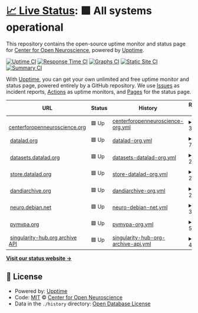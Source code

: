 # [📈 Live Status](https://con.github.io/upptime): <!--live status--> **🟩 All systems operational**

This repository contains the open-source uptime monitor and status page for [Center for Open Neuroscience](http://centerforopenneuroscience.org), powered by [Upptime](https://github.com/upptime/upptime).

[![Uptime CI](https://github.com/con/upptime/workflows/Uptime%20CI/badge.svg)](https://github.com/con/upptime/actions?query=workflow%3A%22Uptime+CI%22)
[![Response Time CI](https://github.com/con/upptime/workflows/Response%20Time%20CI/badge.svg)](https://github.com/con/upptime/actions?query=workflow%3A%22Response+Time+CI%22)
[![Graphs CI](https://github.com/con/upptime/workflows/Graphs%20CI/badge.svg)](https://github.com/con/upptime/actions?query=workflow%3A%22Graphs+CI%22)
[![Static Site CI](https://github.com/con/upptime/workflows/Static%20Site%20CI/badge.svg)](https://github.com/con/upptime/actions?query=workflow%3A%22Static+Site+CI%22)
[![Summary CI](https://github.com/con/upptime/workflows/Summary%20CI/badge.svg)](https://github.com/con/upptime/actions?query=workflow%3A%22Summary+CI%22)

With [Upptime](https://upptime.js.org), you can get your own unlimited and free uptime monitor and status page, powered entirely by a GitHub repository. We use [Issues](https://github.com/con/upptime/issues) as incident reports, [Actions](https://github.com/con/upptime/actions) as uptime monitors, and [Pages](https://con.github.io/upptime) for the status page.

<!--start: status pages-->
<!-- This summary is generated by Upptime (https://github.com/upptime/upptime) -->
<!-- Do not edit this manually, your changes will be overwritten -->
<!-- prettier-ignore -->
| URL | Status | History | Response Time | Uptime |
| --- | ------ | ------- | ------------- | ------ |
| <img alt="" src="https://icons.duckduckgo.com/ip3/centerforopenneuroscience.org.ico" height="13"> [centerforopenneuroscience.org](https://centerforopenneuroscience.org/) | 🟩 Up | [centerforopenneuroscience-org.yml](https://github.com/con/upptime/commits/HEAD/history/centerforopenneuroscience-org.yml) | <details><summary><img alt="Response time graph" src="./graphs/centerforopenneuroscience-org/response-time-week.png" height="20"> 349ms</summary><br><a href="https://con.github.io/upptime/history/centerforopenneuroscience-org"><img alt="Response time 331" src="https://img.shields.io/endpoint?url=https%3A%2F%2Fraw.githubusercontent.com%2Fcon%2Fupptime%2FHEAD%2Fapi%2Fcenterforopenneuroscience-org%2Fresponse-time.json"></a><br><a href="https://con.github.io/upptime/history/centerforopenneuroscience-org"><img alt="24-hour response time 523" src="https://img.shields.io/endpoint?url=https%3A%2F%2Fraw.githubusercontent.com%2Fcon%2Fupptime%2FHEAD%2Fapi%2Fcenterforopenneuroscience-org%2Fresponse-time-day.json"></a><br><a href="https://con.github.io/upptime/history/centerforopenneuroscience-org"><img alt="7-day response time 349" src="https://img.shields.io/endpoint?url=https%3A%2F%2Fraw.githubusercontent.com%2Fcon%2Fupptime%2FHEAD%2Fapi%2Fcenterforopenneuroscience-org%2Fresponse-time-week.json"></a><br><a href="https://con.github.io/upptime/history/centerforopenneuroscience-org"><img alt="30-day response time 345" src="https://img.shields.io/endpoint?url=https%3A%2F%2Fraw.githubusercontent.com%2Fcon%2Fupptime%2FHEAD%2Fapi%2Fcenterforopenneuroscience-org%2Fresponse-time-month.json"></a><br><a href="https://con.github.io/upptime/history/centerforopenneuroscience-org"><img alt="1-year response time 331" src="https://img.shields.io/endpoint?url=https%3A%2F%2Fraw.githubusercontent.com%2Fcon%2Fupptime%2FHEAD%2Fapi%2Fcenterforopenneuroscience-org%2Fresponse-time-year.json"></a></details> | <details><summary><a href="https://con.github.io/upptime/history/centerforopenneuroscience-org">100.00%</a></summary><a href="https://con.github.io/upptime/history/centerforopenneuroscience-org"><img alt="All-time uptime 99.98%" src="https://img.shields.io/endpoint?url=https%3A%2F%2Fraw.githubusercontent.com%2Fcon%2Fupptime%2FHEAD%2Fapi%2Fcenterforopenneuroscience-org%2Fuptime.json"></a><br><a href="https://con.github.io/upptime/history/centerforopenneuroscience-org"><img alt="24-hour uptime 100.00%" src="https://img.shields.io/endpoint?url=https%3A%2F%2Fraw.githubusercontent.com%2Fcon%2Fupptime%2FHEAD%2Fapi%2Fcenterforopenneuroscience-org%2Fuptime-day.json"></a><br><a href="https://con.github.io/upptime/history/centerforopenneuroscience-org"><img alt="7-day uptime 100.00%" src="https://img.shields.io/endpoint?url=https%3A%2F%2Fraw.githubusercontent.com%2Fcon%2Fupptime%2FHEAD%2Fapi%2Fcenterforopenneuroscience-org%2Fuptime-week.json"></a><br><a href="https://con.github.io/upptime/history/centerforopenneuroscience-org"><img alt="30-day uptime 100.00%" src="https://img.shields.io/endpoint?url=https%3A%2F%2Fraw.githubusercontent.com%2Fcon%2Fupptime%2FHEAD%2Fapi%2Fcenterforopenneuroscience-org%2Fuptime-month.json"></a><br><a href="https://con.github.io/upptime/history/centerforopenneuroscience-org"><img alt="1-year uptime 99.98%" src="https://img.shields.io/endpoint?url=https%3A%2F%2Fraw.githubusercontent.com%2Fcon%2Fupptime%2FHEAD%2Fapi%2Fcenterforopenneuroscience-org%2Fuptime-year.json"></a></details>
| <img alt="" src="https://icons.duckduckgo.com/ip3/datalad.org.ico" height="13"> [datalad.org](https://datalad.org/) | 🟩 Up | [datalad-org.yml](https://github.com/con/upptime/commits/HEAD/history/datalad-org.yml) | <details><summary><img alt="Response time graph" src="./graphs/datalad-org/response-time-week.png" height="20"> 789ms</summary><br><a href="https://con.github.io/upptime/history/datalad-org"><img alt="Response time 756" src="https://img.shields.io/endpoint?url=https%3A%2F%2Fraw.githubusercontent.com%2Fcon%2Fupptime%2FHEAD%2Fapi%2Fdatalad-org%2Fresponse-time.json"></a><br><a href="https://con.github.io/upptime/history/datalad-org"><img alt="24-hour response time 1099" src="https://img.shields.io/endpoint?url=https%3A%2F%2Fraw.githubusercontent.com%2Fcon%2Fupptime%2FHEAD%2Fapi%2Fdatalad-org%2Fresponse-time-day.json"></a><br><a href="https://con.github.io/upptime/history/datalad-org"><img alt="7-day response time 789" src="https://img.shields.io/endpoint?url=https%3A%2F%2Fraw.githubusercontent.com%2Fcon%2Fupptime%2FHEAD%2Fapi%2Fdatalad-org%2Fresponse-time-week.json"></a><br><a href="https://con.github.io/upptime/history/datalad-org"><img alt="30-day response time 759" src="https://img.shields.io/endpoint?url=https%3A%2F%2Fraw.githubusercontent.com%2Fcon%2Fupptime%2FHEAD%2Fapi%2Fdatalad-org%2Fresponse-time-month.json"></a><br><a href="https://con.github.io/upptime/history/datalad-org"><img alt="1-year response time 756" src="https://img.shields.io/endpoint?url=https%3A%2F%2Fraw.githubusercontent.com%2Fcon%2Fupptime%2FHEAD%2Fapi%2Fdatalad-org%2Fresponse-time-year.json"></a></details> | <details><summary><a href="https://con.github.io/upptime/history/datalad-org">100.00%</a></summary><a href="https://con.github.io/upptime/history/datalad-org"><img alt="All-time uptime 99.98%" src="https://img.shields.io/endpoint?url=https%3A%2F%2Fraw.githubusercontent.com%2Fcon%2Fupptime%2FHEAD%2Fapi%2Fdatalad-org%2Fuptime.json"></a><br><a href="https://con.github.io/upptime/history/datalad-org"><img alt="24-hour uptime 100.00%" src="https://img.shields.io/endpoint?url=https%3A%2F%2Fraw.githubusercontent.com%2Fcon%2Fupptime%2FHEAD%2Fapi%2Fdatalad-org%2Fuptime-day.json"></a><br><a href="https://con.github.io/upptime/history/datalad-org"><img alt="7-day uptime 100.00%" src="https://img.shields.io/endpoint?url=https%3A%2F%2Fraw.githubusercontent.com%2Fcon%2Fupptime%2FHEAD%2Fapi%2Fdatalad-org%2Fuptime-week.json"></a><br><a href="https://con.github.io/upptime/history/datalad-org"><img alt="30-day uptime 100.00%" src="https://img.shields.io/endpoint?url=https%3A%2F%2Fraw.githubusercontent.com%2Fcon%2Fupptime%2FHEAD%2Fapi%2Fdatalad-org%2Fuptime-month.json"></a><br><a href="https://con.github.io/upptime/history/datalad-org"><img alt="1-year uptime 99.98%" src="https://img.shields.io/endpoint?url=https%3A%2F%2Fraw.githubusercontent.com%2Fcon%2Fupptime%2FHEAD%2Fapi%2Fdatalad-org%2Fuptime-year.json"></a></details>
| <img alt="" src="https://icons.duckduckgo.com/ip3/datasets.datalad.org.ico" height="13"> [datasets.datalad.org](https://datasets.datalad.org/) | 🟩 Up | [datasets-datalad-org.yml](https://github.com/con/upptime/commits/HEAD/history/datasets-datalad-org.yml) | <details><summary><img alt="Response time graph" src="./graphs/datasets-datalad-org/response-time-week.png" height="20"> 268ms</summary><br><a href="https://con.github.io/upptime/history/datasets-datalad-org"><img alt="Response time 243" src="https://img.shields.io/endpoint?url=https%3A%2F%2Fraw.githubusercontent.com%2Fcon%2Fupptime%2FHEAD%2Fapi%2Fdatasets-datalad-org%2Fresponse-time.json"></a><br><a href="https://con.github.io/upptime/history/datasets-datalad-org"><img alt="24-hour response time 272" src="https://img.shields.io/endpoint?url=https%3A%2F%2Fraw.githubusercontent.com%2Fcon%2Fupptime%2FHEAD%2Fapi%2Fdatasets-datalad-org%2Fresponse-time-day.json"></a><br><a href="https://con.github.io/upptime/history/datasets-datalad-org"><img alt="7-day response time 268" src="https://img.shields.io/endpoint?url=https%3A%2F%2Fraw.githubusercontent.com%2Fcon%2Fupptime%2FHEAD%2Fapi%2Fdatasets-datalad-org%2Fresponse-time-week.json"></a><br><a href="https://con.github.io/upptime/history/datasets-datalad-org"><img alt="30-day response time 240" src="https://img.shields.io/endpoint?url=https%3A%2F%2Fraw.githubusercontent.com%2Fcon%2Fupptime%2FHEAD%2Fapi%2Fdatasets-datalad-org%2Fresponse-time-month.json"></a><br><a href="https://con.github.io/upptime/history/datasets-datalad-org"><img alt="1-year response time 243" src="https://img.shields.io/endpoint?url=https%3A%2F%2Fraw.githubusercontent.com%2Fcon%2Fupptime%2FHEAD%2Fapi%2Fdatasets-datalad-org%2Fresponse-time-year.json"></a></details> | <details><summary><a href="https://con.github.io/upptime/history/datasets-datalad-org">100.00%</a></summary><a href="https://con.github.io/upptime/history/datasets-datalad-org"><img alt="All-time uptime 99.98%" src="https://img.shields.io/endpoint?url=https%3A%2F%2Fraw.githubusercontent.com%2Fcon%2Fupptime%2FHEAD%2Fapi%2Fdatasets-datalad-org%2Fuptime.json"></a><br><a href="https://con.github.io/upptime/history/datasets-datalad-org"><img alt="24-hour uptime 100.00%" src="https://img.shields.io/endpoint?url=https%3A%2F%2Fraw.githubusercontent.com%2Fcon%2Fupptime%2FHEAD%2Fapi%2Fdatasets-datalad-org%2Fuptime-day.json"></a><br><a href="https://con.github.io/upptime/history/datasets-datalad-org"><img alt="7-day uptime 100.00%" src="https://img.shields.io/endpoint?url=https%3A%2F%2Fraw.githubusercontent.com%2Fcon%2Fupptime%2FHEAD%2Fapi%2Fdatasets-datalad-org%2Fuptime-week.json"></a><br><a href="https://con.github.io/upptime/history/datasets-datalad-org"><img alt="30-day uptime 100.00%" src="https://img.shields.io/endpoint?url=https%3A%2F%2Fraw.githubusercontent.com%2Fcon%2Fupptime%2FHEAD%2Fapi%2Fdatasets-datalad-org%2Fuptime-month.json"></a><br><a href="https://con.github.io/upptime/history/datasets-datalad-org"><img alt="1-year uptime 99.98%" src="https://img.shields.io/endpoint?url=https%3A%2F%2Fraw.githubusercontent.com%2Fcon%2Fupptime%2FHEAD%2Fapi%2Fdatasets-datalad-org%2Fuptime-year.json"></a></details>
| <img alt="" src="https://icons.duckduckgo.com/ip3/store.datalad.org.ico" height="13"> [store.datalad.org](https://store.datalad.org/) | 🟩 Up | [store-datalad-org.yml](https://github.com/con/upptime/commits/HEAD/history/store-datalad-org.yml) | <details><summary><img alt="Response time graph" src="./graphs/store-datalad-org/response-time-week.png" height="20"> 282ms</summary><br><a href="https://con.github.io/upptime/history/store-datalad-org"><img alt="Response time 273" src="https://img.shields.io/endpoint?url=https%3A%2F%2Fraw.githubusercontent.com%2Fcon%2Fupptime%2FHEAD%2Fapi%2Fstore-datalad-org%2Fresponse-time.json"></a><br><a href="https://con.github.io/upptime/history/store-datalad-org"><img alt="24-hour response time 398" src="https://img.shields.io/endpoint?url=https%3A%2F%2Fraw.githubusercontent.com%2Fcon%2Fupptime%2FHEAD%2Fapi%2Fstore-datalad-org%2Fresponse-time-day.json"></a><br><a href="https://con.github.io/upptime/history/store-datalad-org"><img alt="7-day response time 282" src="https://img.shields.io/endpoint?url=https%3A%2F%2Fraw.githubusercontent.com%2Fcon%2Fupptime%2FHEAD%2Fapi%2Fstore-datalad-org%2Fresponse-time-week.json"></a><br><a href="https://con.github.io/upptime/history/store-datalad-org"><img alt="30-day response time 258" src="https://img.shields.io/endpoint?url=https%3A%2F%2Fraw.githubusercontent.com%2Fcon%2Fupptime%2FHEAD%2Fapi%2Fstore-datalad-org%2Fresponse-time-month.json"></a><br><a href="https://con.github.io/upptime/history/store-datalad-org"><img alt="1-year response time 273" src="https://img.shields.io/endpoint?url=https%3A%2F%2Fraw.githubusercontent.com%2Fcon%2Fupptime%2FHEAD%2Fapi%2Fstore-datalad-org%2Fresponse-time-year.json"></a></details> | <details><summary><a href="https://con.github.io/upptime/history/store-datalad-org">100.00%</a></summary><a href="https://con.github.io/upptime/history/store-datalad-org"><img alt="All-time uptime 100.00%" src="https://img.shields.io/endpoint?url=https%3A%2F%2Fraw.githubusercontent.com%2Fcon%2Fupptime%2FHEAD%2Fapi%2Fstore-datalad-org%2Fuptime.json"></a><br><a href="https://con.github.io/upptime/history/store-datalad-org"><img alt="24-hour uptime 100.00%" src="https://img.shields.io/endpoint?url=https%3A%2F%2Fraw.githubusercontent.com%2Fcon%2Fupptime%2FHEAD%2Fapi%2Fstore-datalad-org%2Fuptime-day.json"></a><br><a href="https://con.github.io/upptime/history/store-datalad-org"><img alt="7-day uptime 100.00%" src="https://img.shields.io/endpoint?url=https%3A%2F%2Fraw.githubusercontent.com%2Fcon%2Fupptime%2FHEAD%2Fapi%2Fstore-datalad-org%2Fuptime-week.json"></a><br><a href="https://con.github.io/upptime/history/store-datalad-org"><img alt="30-day uptime 100.00%" src="https://img.shields.io/endpoint?url=https%3A%2F%2Fraw.githubusercontent.com%2Fcon%2Fupptime%2FHEAD%2Fapi%2Fstore-datalad-org%2Fuptime-month.json"></a><br><a href="https://con.github.io/upptime/history/store-datalad-org"><img alt="1-year uptime 100.00%" src="https://img.shields.io/endpoint?url=https%3A%2F%2Fraw.githubusercontent.com%2Fcon%2Fupptime%2FHEAD%2Fapi%2Fstore-datalad-org%2Fuptime-year.json"></a></details>
| <img alt="" src="https://icons.duckduckgo.com/ip3/dandiarchive.org.ico" height="13"> [dandiarchive.org](https://dandiarchive.org/) | 🟩 Up | [dandiarchive-org.yml](https://github.com/con/upptime/commits/HEAD/history/dandiarchive-org.yml) | <details><summary><img alt="Response time graph" src="./graphs/dandiarchive-org/response-time-week.png" height="20"> 201ms</summary><br><a href="https://con.github.io/upptime/history/dandiarchive-org"><img alt="Response time 207" src="https://img.shields.io/endpoint?url=https%3A%2F%2Fraw.githubusercontent.com%2Fcon%2Fupptime%2FHEAD%2Fapi%2Fdandiarchive-org%2Fresponse-time.json"></a><br><a href="https://con.github.io/upptime/history/dandiarchive-org"><img alt="24-hour response time 185" src="https://img.shields.io/endpoint?url=https%3A%2F%2Fraw.githubusercontent.com%2Fcon%2Fupptime%2FHEAD%2Fapi%2Fdandiarchive-org%2Fresponse-time-day.json"></a><br><a href="https://con.github.io/upptime/history/dandiarchive-org"><img alt="7-day response time 201" src="https://img.shields.io/endpoint?url=https%3A%2F%2Fraw.githubusercontent.com%2Fcon%2Fupptime%2FHEAD%2Fapi%2Fdandiarchive-org%2Fresponse-time-week.json"></a><br><a href="https://con.github.io/upptime/history/dandiarchive-org"><img alt="30-day response time 198" src="https://img.shields.io/endpoint?url=https%3A%2F%2Fraw.githubusercontent.com%2Fcon%2Fupptime%2FHEAD%2Fapi%2Fdandiarchive-org%2Fresponse-time-month.json"></a><br><a href="https://con.github.io/upptime/history/dandiarchive-org"><img alt="1-year response time 207" src="https://img.shields.io/endpoint?url=https%3A%2F%2Fraw.githubusercontent.com%2Fcon%2Fupptime%2FHEAD%2Fapi%2Fdandiarchive-org%2Fresponse-time-year.json"></a></details> | <details><summary><a href="https://con.github.io/upptime/history/dandiarchive-org">100.00%</a></summary><a href="https://con.github.io/upptime/history/dandiarchive-org"><img alt="All-time uptime 99.97%" src="https://img.shields.io/endpoint?url=https%3A%2F%2Fraw.githubusercontent.com%2Fcon%2Fupptime%2FHEAD%2Fapi%2Fdandiarchive-org%2Fuptime.json"></a><br><a href="https://con.github.io/upptime/history/dandiarchive-org"><img alt="24-hour uptime 100.00%" src="https://img.shields.io/endpoint?url=https%3A%2F%2Fraw.githubusercontent.com%2Fcon%2Fupptime%2FHEAD%2Fapi%2Fdandiarchive-org%2Fuptime-day.json"></a><br><a href="https://con.github.io/upptime/history/dandiarchive-org"><img alt="7-day uptime 100.00%" src="https://img.shields.io/endpoint?url=https%3A%2F%2Fraw.githubusercontent.com%2Fcon%2Fupptime%2FHEAD%2Fapi%2Fdandiarchive-org%2Fuptime-week.json"></a><br><a href="https://con.github.io/upptime/history/dandiarchive-org"><img alt="30-day uptime 100.00%" src="https://img.shields.io/endpoint?url=https%3A%2F%2Fraw.githubusercontent.com%2Fcon%2Fupptime%2FHEAD%2Fapi%2Fdandiarchive-org%2Fuptime-month.json"></a><br><a href="https://con.github.io/upptime/history/dandiarchive-org"><img alt="1-year uptime 99.97%" src="https://img.shields.io/endpoint?url=https%3A%2F%2Fraw.githubusercontent.com%2Fcon%2Fupptime%2FHEAD%2Fapi%2Fdandiarchive-org%2Fuptime-year.json"></a></details>
| <img alt="" src="https://icons.duckduckgo.com/ip3/neuro.debian.net.ico" height="13"> [neuro.debian.net](https://neuro.debian.net/) | 🟩 Up | [neuro-debian-net.yml](https://github.com/con/upptime/commits/HEAD/history/neuro-debian-net.yml) | <details><summary><img alt="Response time graph" src="./graphs/neuro-debian-net/response-time-week.png" height="20"> 302ms</summary><br><a href="https://con.github.io/upptime/history/neuro-debian-net"><img alt="Response time 259" src="https://img.shields.io/endpoint?url=https%3A%2F%2Fraw.githubusercontent.com%2Fcon%2Fupptime%2FHEAD%2Fapi%2Fneuro-debian-net%2Fresponse-time.json"></a><br><a href="https://con.github.io/upptime/history/neuro-debian-net"><img alt="24-hour response time 367" src="https://img.shields.io/endpoint?url=https%3A%2F%2Fraw.githubusercontent.com%2Fcon%2Fupptime%2FHEAD%2Fapi%2Fneuro-debian-net%2Fresponse-time-day.json"></a><br><a href="https://con.github.io/upptime/history/neuro-debian-net"><img alt="7-day response time 302" src="https://img.shields.io/endpoint?url=https%3A%2F%2Fraw.githubusercontent.com%2Fcon%2Fupptime%2FHEAD%2Fapi%2Fneuro-debian-net%2Fresponse-time-week.json"></a><br><a href="https://con.github.io/upptime/history/neuro-debian-net"><img alt="30-day response time 268" src="https://img.shields.io/endpoint?url=https%3A%2F%2Fraw.githubusercontent.com%2Fcon%2Fupptime%2FHEAD%2Fapi%2Fneuro-debian-net%2Fresponse-time-month.json"></a><br><a href="https://con.github.io/upptime/history/neuro-debian-net"><img alt="1-year response time 259" src="https://img.shields.io/endpoint?url=https%3A%2F%2Fraw.githubusercontent.com%2Fcon%2Fupptime%2FHEAD%2Fapi%2Fneuro-debian-net%2Fresponse-time-year.json"></a></details> | <details><summary><a href="https://con.github.io/upptime/history/neuro-debian-net">100.00%</a></summary><a href="https://con.github.io/upptime/history/neuro-debian-net"><img alt="All-time uptime 100.00%" src="https://img.shields.io/endpoint?url=https%3A%2F%2Fraw.githubusercontent.com%2Fcon%2Fupptime%2FHEAD%2Fapi%2Fneuro-debian-net%2Fuptime.json"></a><br><a href="https://con.github.io/upptime/history/neuro-debian-net"><img alt="24-hour uptime 100.00%" src="https://img.shields.io/endpoint?url=https%3A%2F%2Fraw.githubusercontent.com%2Fcon%2Fupptime%2FHEAD%2Fapi%2Fneuro-debian-net%2Fuptime-day.json"></a><br><a href="https://con.github.io/upptime/history/neuro-debian-net"><img alt="7-day uptime 100.00%" src="https://img.shields.io/endpoint?url=https%3A%2F%2Fraw.githubusercontent.com%2Fcon%2Fupptime%2FHEAD%2Fapi%2Fneuro-debian-net%2Fuptime-week.json"></a><br><a href="https://con.github.io/upptime/history/neuro-debian-net"><img alt="30-day uptime 100.00%" src="https://img.shields.io/endpoint?url=https%3A%2F%2Fraw.githubusercontent.com%2Fcon%2Fupptime%2FHEAD%2Fapi%2Fneuro-debian-net%2Fuptime-month.json"></a><br><a href="https://con.github.io/upptime/history/neuro-debian-net"><img alt="1-year uptime 100.00%" src="https://img.shields.io/endpoint?url=https%3A%2F%2Fraw.githubusercontent.com%2Fcon%2Fupptime%2FHEAD%2Fapi%2Fneuro-debian-net%2Fuptime-year.json"></a></details>
| <img alt="" src="https://icons.duckduckgo.com/ip3/pymvpa.org.ico" height="13"> [pymvpa.org](http://pymvpa.org/) | 🟩 Up | [pymvpa-org.yml](https://github.com/con/upptime/commits/HEAD/history/pymvpa-org.yml) | <details><summary><img alt="Response time graph" src="./graphs/pymvpa-org/response-time-week.png" height="20"> 565ms</summary><br><a href="https://con.github.io/upptime/history/pymvpa-org"><img alt="Response time 542" src="https://img.shields.io/endpoint?url=https%3A%2F%2Fraw.githubusercontent.com%2Fcon%2Fupptime%2FHEAD%2Fapi%2Fpymvpa-org%2Fresponse-time.json"></a><br><a href="https://con.github.io/upptime/history/pymvpa-org"><img alt="24-hour response time 469" src="https://img.shields.io/endpoint?url=https%3A%2F%2Fraw.githubusercontent.com%2Fcon%2Fupptime%2FHEAD%2Fapi%2Fpymvpa-org%2Fresponse-time-day.json"></a><br><a href="https://con.github.io/upptime/history/pymvpa-org"><img alt="7-day response time 565" src="https://img.shields.io/endpoint?url=https%3A%2F%2Fraw.githubusercontent.com%2Fcon%2Fupptime%2FHEAD%2Fapi%2Fpymvpa-org%2Fresponse-time-week.json"></a><br><a href="https://con.github.io/upptime/history/pymvpa-org"><img alt="30-day response time 535" src="https://img.shields.io/endpoint?url=https%3A%2F%2Fraw.githubusercontent.com%2Fcon%2Fupptime%2FHEAD%2Fapi%2Fpymvpa-org%2Fresponse-time-month.json"></a><br><a href="https://con.github.io/upptime/history/pymvpa-org"><img alt="1-year response time 542" src="https://img.shields.io/endpoint?url=https%3A%2F%2Fraw.githubusercontent.com%2Fcon%2Fupptime%2FHEAD%2Fapi%2Fpymvpa-org%2Fresponse-time-year.json"></a></details> | <details><summary><a href="https://con.github.io/upptime/history/pymvpa-org">100.00%</a></summary><a href="https://con.github.io/upptime/history/pymvpa-org"><img alt="All-time uptime 100.00%" src="https://img.shields.io/endpoint?url=https%3A%2F%2Fraw.githubusercontent.com%2Fcon%2Fupptime%2FHEAD%2Fapi%2Fpymvpa-org%2Fuptime.json"></a><br><a href="https://con.github.io/upptime/history/pymvpa-org"><img alt="24-hour uptime 100.00%" src="https://img.shields.io/endpoint?url=https%3A%2F%2Fraw.githubusercontent.com%2Fcon%2Fupptime%2FHEAD%2Fapi%2Fpymvpa-org%2Fuptime-day.json"></a><br><a href="https://con.github.io/upptime/history/pymvpa-org"><img alt="7-day uptime 100.00%" src="https://img.shields.io/endpoint?url=https%3A%2F%2Fraw.githubusercontent.com%2Fcon%2Fupptime%2FHEAD%2Fapi%2Fpymvpa-org%2Fuptime-week.json"></a><br><a href="https://con.github.io/upptime/history/pymvpa-org"><img alt="30-day uptime 100.00%" src="https://img.shields.io/endpoint?url=https%3A%2F%2Fraw.githubusercontent.com%2Fcon%2Fupptime%2FHEAD%2Fapi%2Fpymvpa-org%2Fuptime-month.json"></a><br><a href="https://con.github.io/upptime/history/pymvpa-org"><img alt="1-year uptime 100.00%" src="https://img.shields.io/endpoint?url=https%3A%2F%2Fraw.githubusercontent.com%2Fcon%2Fupptime%2FHEAD%2Fapi%2Fpymvpa-org%2Fuptime-year.json"></a></details>
| <img alt="" src="https://icons.duckduckgo.com/ip3/singularity-hub.org.ico" height="13"> [singularity-hub.org archive API](http://singularity-hub.org/api/) | 🟩 Up | [singularity-hub-org-archive-api.yml](https://github.com/con/upptime/commits/HEAD/history/singularity-hub-org-archive-api.yml) | <details><summary><img alt="Response time graph" src="./graphs/singularity-hub-org-archive-api/response-time-week.png" height="20"> 426ms</summary><br><a href="https://con.github.io/upptime/history/singularity-hub-org-archive-api"><img alt="Response time 391" src="https://img.shields.io/endpoint?url=https%3A%2F%2Fraw.githubusercontent.com%2Fcon%2Fupptime%2FHEAD%2Fapi%2Fsingularity-hub-org-archive-api%2Fresponse-time.json"></a><br><a href="https://con.github.io/upptime/history/singularity-hub-org-archive-api"><img alt="24-hour response time 507" src="https://img.shields.io/endpoint?url=https%3A%2F%2Fraw.githubusercontent.com%2Fcon%2Fupptime%2FHEAD%2Fapi%2Fsingularity-hub-org-archive-api%2Fresponse-time-day.json"></a><br><a href="https://con.github.io/upptime/history/singularity-hub-org-archive-api"><img alt="7-day response time 426" src="https://img.shields.io/endpoint?url=https%3A%2F%2Fraw.githubusercontent.com%2Fcon%2Fupptime%2FHEAD%2Fapi%2Fsingularity-hub-org-archive-api%2Fresponse-time-week.json"></a><br><a href="https://con.github.io/upptime/history/singularity-hub-org-archive-api"><img alt="30-day response time 398" src="https://img.shields.io/endpoint?url=https%3A%2F%2Fraw.githubusercontent.com%2Fcon%2Fupptime%2FHEAD%2Fapi%2Fsingularity-hub-org-archive-api%2Fresponse-time-month.json"></a><br><a href="https://con.github.io/upptime/history/singularity-hub-org-archive-api"><img alt="1-year response time 391" src="https://img.shields.io/endpoint?url=https%3A%2F%2Fraw.githubusercontent.com%2Fcon%2Fupptime%2FHEAD%2Fapi%2Fsingularity-hub-org-archive-api%2Fresponse-time-year.json"></a></details> | <details><summary><a href="https://con.github.io/upptime/history/singularity-hub-org-archive-api">100.00%</a></summary><a href="https://con.github.io/upptime/history/singularity-hub-org-archive-api"><img alt="All-time uptime 100.00%" src="https://img.shields.io/endpoint?url=https%3A%2F%2Fraw.githubusercontent.com%2Fcon%2Fupptime%2FHEAD%2Fapi%2Fsingularity-hub-org-archive-api%2Fuptime.json"></a><br><a href="https://con.github.io/upptime/history/singularity-hub-org-archive-api"><img alt="24-hour uptime 100.00%" src="https://img.shields.io/endpoint?url=https%3A%2F%2Fraw.githubusercontent.com%2Fcon%2Fupptime%2FHEAD%2Fapi%2Fsingularity-hub-org-archive-api%2Fuptime-day.json"></a><br><a href="https://con.github.io/upptime/history/singularity-hub-org-archive-api"><img alt="7-day uptime 100.00%" src="https://img.shields.io/endpoint?url=https%3A%2F%2Fraw.githubusercontent.com%2Fcon%2Fupptime%2FHEAD%2Fapi%2Fsingularity-hub-org-archive-api%2Fuptime-week.json"></a><br><a href="https://con.github.io/upptime/history/singularity-hub-org-archive-api"><img alt="30-day uptime 100.00%" src="https://img.shields.io/endpoint?url=https%3A%2F%2Fraw.githubusercontent.com%2Fcon%2Fupptime%2FHEAD%2Fapi%2Fsingularity-hub-org-archive-api%2Fuptime-month.json"></a><br><a href="https://con.github.io/upptime/history/singularity-hub-org-archive-api"><img alt="1-year uptime 100.00%" src="https://img.shields.io/endpoint?url=https%3A%2F%2Fraw.githubusercontent.com%2Fcon%2Fupptime%2FHEAD%2Fapi%2Fsingularity-hub-org-archive-api%2Fuptime-year.json"></a></details>

<!--end: status pages-->

[**Visit our status website →**](https://con.github.io/upptime)

## 📄 License

- Powered by: [Upptime](https://github.com/upptime/upptime)
- Code: [MIT](./LICENSE) © [Center for Open Neuroscience](http://centerforopenneuroscience.org)
- Data in the `./history` directory: [Open Database License](https://opendatacommons.org/licenses/odbl/1-0/)
